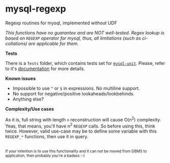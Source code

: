 mysql-regexp
============

Regexp routines for mysql, implemented without UDF

_This functions have no guarantee and are NOT well-tested. Regex lookup is based on `REGEXP` operator for mysql, thus, all limitations (such as ci-collations) are applicable for them._

**Tests**

There is a `Tests` folder, which contains tests set for [`mysql-unit`](https://github.com/almadomundo/mysql-unit). Please, refer to it's [documentation](http://almadomundo.github.io/mysql-unit/) for more details.

**Known issues**

- Impossible to use `^` or `$` in expressions. No multiline support.
- No support for negative/positive lookaheads/lookbehinds. 
- Anything else?

**Complexity/Use cases**

As it is, full string with length `n` reconstruction will cause O(n<sup>2</sup>) complexity. Yeas, that means, you'll have n<sup>2</sup> `REGEXP` calls. So before using this, think twice. However, valid use-case may be to define some variable with this `REGEXP_*` functions, then use it in query.

<br/>
<sub>If your intention is to use this functionality and it can not be moved from DBMS to application, then probably you're a badass :-)</sub>